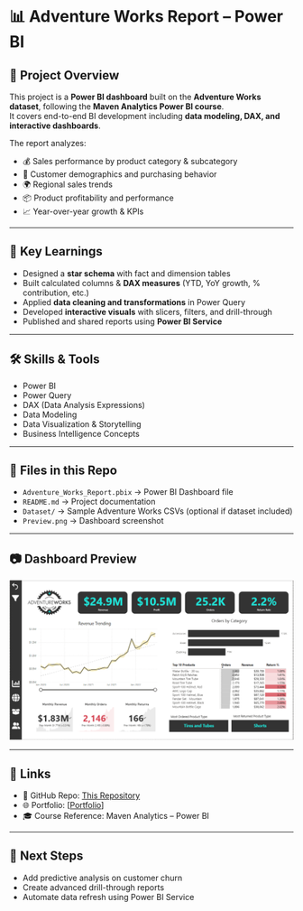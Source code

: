 # 📊 Adventure Works Report – Power BI  

## 📌 Project Overview  
This project is a **Power BI dashboard** built on the **Adventure Works dataset**, following the **Maven Analytics Power BI course**.  
It covers end-to-end BI development including **data modeling, DAX, and interactive dashboards**.  

The report analyzes:  
- 💰 Sales performance by product category & subcategory  
- 🛒 Customer demographics and purchasing behavior  
- 🌍 Regional sales trends  
- 📦 Product profitability and performance  
- 📈 Year-over-year growth & KPIs  

---

## 🎯 Key Learnings  
- Designed a **star schema** with fact and dimension tables  
- Built calculated columns & **DAX measures** (YTD, YoY growth, % contribution, etc.)  
- Applied **data cleaning and transformations** in Power Query  
- Developed **interactive visuals** with slicers, filters, and drill-through  
- Published and shared reports using **Power BI Service**  

---

## 🛠️ Skills & Tools  
- Power BI  
- Power Query  
- DAX (Data Analysis Expressions)  
- Data Modeling  
- Data Visualization & Storytelling  
- Business Intelligence Concepts  

---

## 📂 Files in this Repo  
- `Adventure_Works_Report.pbix` → Power BI Dashboard file  
- `README.md` → Project documentation  
- `Dataset/` → Sample Adventure Works CSVs (optional if dataset included)  
- `Preview.png` → Dashboard screenshot  

---

## 📷 Dashboard Preview  
![Dashboard Preview](https://github.com/MohammedHameid/Adventure-Works-Report-PowerBI/blob/main/Preview.PNG)  

---

## 🔗 Links  
- 📂 GitHub Repo: [This Repository](https://github.com/MohammedHameid/Adventure-Works-Report-PowerBI)  
- 🌐 Portfolio: [[Portfolio](https://mohammedhameid.github.io/Portfolio/)]  
- 🎓 Course Reference: Maven Analytics – Power BI  

---

## 🚀 Next Steps  
- Add predictive analysis on customer churn  
- Create advanced drill-through reports  
- Automate data refresh using Power BI Service  
